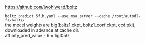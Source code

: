 https://github.com/jwohlwend/boltz  

`boltz predict 5f1h.yaml --use_msa_server --cache /root/autodl-fs/boltz/`  
the model weights are big(boltz1.ckpt, boltz1_conf.ckpt, ccd.pkl), downloaded in advance at cache dir.  
affinity_pred_value - 6 = ligIC50  
